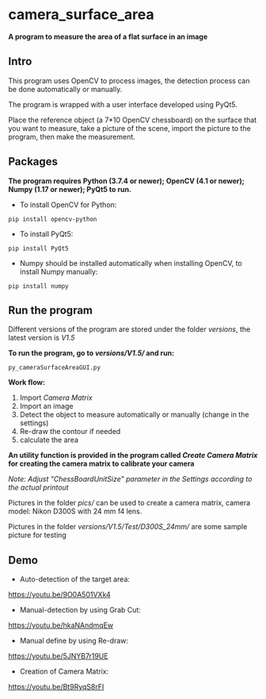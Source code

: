 # camera_surface_area

**A program to measure the area of a flat surface in an image**

## Intro

This program uses OpenCV to process images, the detection process can be done automatically or manually.

The program is wrapped with a user interface developed using PyQt5.

Place the reference object (a 7*10 OpenCV chessboard) on the surface that you want to measure, take a picture of the scene, import the picture to the program, then make the measurement.

## Packages

**The program requires Python (3.7.4 or newer); OpenCV (4.1 or newer); Numpy (1.17 or newer); PyQt5 to run.**

- To install OpenCV for Python:
```
pip install opencv-python
```

- To install PyQt5:
```
pip install PyQt5
```

- Numpy should be installed automatically when installing OpenCV, to install Numpy manually:
```
pip install numpy
```

## Run the program

Different versions of the program are stored under the folder _versions_, the latest version is  _V1.5_

**To run the program, go to _versions/V1.5/_ and run:**
```
py_cameraSurfaceAreaGUI.py
```

**Work flow:**
1. Import _Camera Matrix_
2. Import an image
3. Detect the object to measure automatically or manually (change in the settings)
4. Re-draw the contour if needed
5. calculate the area

**An utility function is provided in the program called _Create Camera Matrix_ for creating the camera matrix to calibrate your camera**

_Note: Adjust "ChessBoardUnitSize" parameter in the Settings according to the actual printout_

Pictures in the folder _pics/_ can be used to create a camera matrix, camera model: Nikon D300S with 24 mm f4 lens.

Pictures in the folder _versions/V1.5/Test/D300S_24mm/_ are some sample picture for testing

## Demo

-	Auto-detection of the target area:

https://youtu.be/9O0A501VXk4

-	Manual-detection by using Grab Cut:

https://youtu.be/hkaNAndmqEw

-	Manual define by using Re-draw:

https://youtu.be/5JNYB7r19UE

-	Creation of Camera Matrix:

https://youtu.be/Bt9RyqS8rFI
